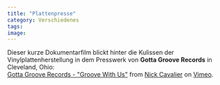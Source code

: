 ```yaml
---
title: "Plattenpresse"
category: Verschiedenes
tags: 
image: 
---
```


Dieser kurze Dokumentarfilm blickt hinter die Kulissen der Vinylplattenherstellung in dem Presswerk von **Gotta Groove Records** in Cleveland, Ohio:  
[Gotta Groove Records - "Groove With Us"](http://vimeo.com/8754017) from [Nick Cavalier](http://vimeo.com/nickcavalier) on [Vimeo](http://vimeo.com).

